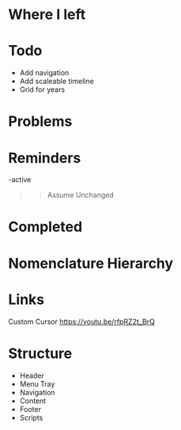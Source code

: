 # Where I left

# Todo
- Add navigation
- Add scaleable timeline
- Grid for years

# Problems

# Reminders
-active

>> Assume Unchanged

# Completed

# Nomenclature Hierarchy

# Links
Custom Cursor
https://youtu.be/rfpRZ2t_BrQ


# Structure

- Header
- Menu Tray
- Navigation
- Content
- Footer
- Scripts